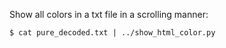 
Show all colors in a txt file in a scrolling manner:

`$ cat pure_decoded.txt | ../show_html_color.py`

